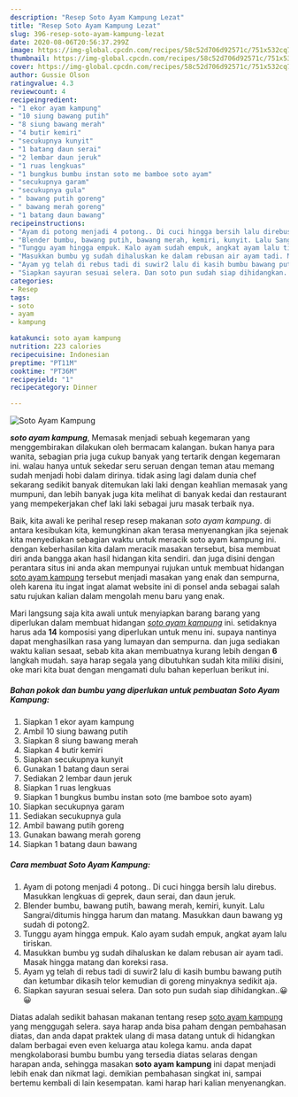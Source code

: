 ```yaml
---
description: "Resep Soto Ayam Kampung Lezat"
title: "Resep Soto Ayam Kampung Lezat"
slug: 396-resep-soto-ayam-kampung-lezat
date: 2020-08-06T20:56:37.299Z
image: https://img-global.cpcdn.com/recipes/58c52d706d92571c/751x532cq70/soto-ayam-kampung-foto-resep-utama.jpg
thumbnail: https://img-global.cpcdn.com/recipes/58c52d706d92571c/751x532cq70/soto-ayam-kampung-foto-resep-utama.jpg
cover: https://img-global.cpcdn.com/recipes/58c52d706d92571c/751x532cq70/soto-ayam-kampung-foto-resep-utama.jpg
author: Gussie Olson
ratingvalue: 4.3
reviewcount: 4
recipeingredient:
- "1 ekor ayam kampung"
- "10 siung bawang putih"
- "8 siung bawang merah"
- "4 butir kemiri"
- "secukupnya kunyit"
- "1 batang daun serai"
- "2 lembar daun jeruk"
- "1 ruas lengkuas"
- "1 bungkus bumbu instan soto me bamboe soto ayam"
- "secukupnya garam"
- "secukupnya gula"
- " bawang putih goreng"
- " bawang merah goreng"
- "1 batang daun bawang"
recipeinstructions:
- "Ayam di potong menjadi 4 potong.. Di cuci hingga bersih lalu direbus. Masukkan lengkuas di geprek, daun serai, dan daun jeruk."
- "Blender bumbu, bawang putih, bawang merah, kemiri, kunyit. Lalu Sangrai/ditumis hingga harum dan matang. Masukkan daun bawang yg sudah di potong2."
- "Tunggu ayam hingga empuk. Kalo ayam sudah empuk, angkat ayam lalu tiriskan."
- "Masukkan bumbu yg sudah dihaluskan ke dalam rebusan air ayam tadi. Masak hingga matang dan koreksi rasa."
- "Ayam yg telah di rebus tadi di suwir2 lalu di kasih bumbu bawang putih dan ketumbar dikasih telor kemudian di goreng minyaknya sedikit aja."
- "Siapkan sayuran sesuai selera. Dan soto pun sudah siap dihidangkan..😀😀"
categories:
- Resep
tags:
- soto
- ayam
- kampung

katakunci: soto ayam kampung 
nutrition: 223 calories
recipecuisine: Indonesian
preptime: "PT11M"
cooktime: "PT36M"
recipeyield: "1"
recipecategory: Dinner

---
```



![Soto Ayam Kampung](https://img-global.cpcdn.com/recipes/58c52d706d92571c/751x532cq70/soto-ayam-kampung-foto-resep-utama.jpg)

<b><i>soto ayam kampung</i></b>, Memasak menjadi sebuah kegemaran yang menggembirakan dilakukan oleh bermacam kalangan. bukan hanya para wanita, sebagian pria juga cukup banyak yang tertarik dengan kegemaran ini. walau hanya untuk sekedar seru seruan dengan teman atau memang sudah menjadi hobi dalam dirinya. tidak asing lagi dalam dunia chef sekarang sedikit banyak ditemukan laki laki dengan keahlian memasak yang mumpuni, dan lebih banyak juga kita melihat di banyak kedai dan restaurant yang mempekerjakan chef laki laki sebagai juru masak terbaik nya.

Baik, kita awali ke perihal resep resep makanan <i>soto ayam kampung</i>. di antara kesibukan kita, kemungkinan akan terasa menyenangkan jika sejenak kita menyediakan sebagian waktu untuk meracik soto ayam kampung ini. dengan keberhasilan kita dalam meracik masakan tersebut, bisa membuat diri anda bangga akan hasil hidangan kita sendiri. dan juga disini dengan perantara situs ini anda akan mempunyai rujukan untuk membuat hidangan <u>soto ayam kampung</u> tersebut menjadi masakan yang enak dan sempurna, oleh karena itu ingat ingat alamat website ini di ponsel anda sebagai salah satu rujukan kalian dalam mengolah menu baru yang enak.




Mari langsung saja kita awali untuk menyiapkan barang barang yang diperlukan dalam membuat hidangan <u><i>soto ayam kampung</i></u> ini. setidaknya harus ada <b>14</b> komposisi yang diperlukan untuk menu ini. supaya nantinya dapat menghasilkan rasa yang lumayan dan sempurna. dan juga sediakan waktu kalian sesaat, sebab kita akan membuatnya kurang lebih dengan <b>6</b> langkah mudah. saya harap segala yang dibutuhkan sudah kita miliki disini, oke mari kita buat dengan mengamati dulu bahan keperluan berikut ini.

<!--inarticleads1-->

##### Bahan pokok dan bumbu yang diperlukan untuk pembuatan Soto Ayam Kampung:

1. Siapkan 1 ekor ayam kampung
1. Ambil 10 siung bawang putih
1. Siapkan 8 siung bawang merah
1. Siapkan 4 butir kemiri
1. Siapkan secukupnya kunyit
1. Gunakan 1 batang daun serai
1. Sediakan 2 lembar daun jeruk
1. Siapkan 1 ruas lengkuas
1. Siapkan 1 bungkus bumbu instan soto (me bamboe soto ayam)
1. Siapkan secukupnya garam
1. Sediakan secukupnya gula
1. Ambil  bawang putih goreng
1. Gunakan  bawang merah goreng
1. Siapkan 1 batang daun bawang




<!--inarticleads2-->

##### Cara membuat Soto Ayam Kampung:

1. Ayam di potong menjadi 4 potong.. Di cuci hingga bersih lalu direbus. Masukkan lengkuas di geprek, daun serai, dan daun jeruk.
1. Blender bumbu, bawang putih, bawang merah, kemiri, kunyit. Lalu Sangrai/ditumis hingga harum dan matang. Masukkan daun bawang yg sudah di potong2.
1. Tunggu ayam hingga empuk. Kalo ayam sudah empuk, angkat ayam lalu tiriskan.
1. Masukkan bumbu yg sudah dihaluskan ke dalam rebusan air ayam tadi. Masak hingga matang dan koreksi rasa.
1. Ayam yg telah di rebus tadi di suwir2 lalu di kasih bumbu bawang putih dan ketumbar dikasih telor kemudian di goreng minyaknya sedikit aja.
1. Siapkan sayuran sesuai selera. Dan soto pun sudah siap dihidangkan..😀😀




Diatas adalah sedikit bahasan makanan tentang resep <u>soto ayam kampung</u> yang menggugah selera. saya harap anda bisa paham dengan pembahasan diatas, dan anda dapat praktek ulang di masa datang untuk di hidangkan dalam berbagai even even keluarga atau kolega kamu. anda dapat mengkolaborasi bumbu bumbu yang tersedia diatas selaras dengan harapan anda, sehingga masakan <b>soto ayam kampung</b> ini dapat menjadi lebih enak dan nikmat lagi. demikian pembahasan singkat ini, sampai bertemu kembali di lain kesempatan. kami harap hari kalian menyenangkan.
